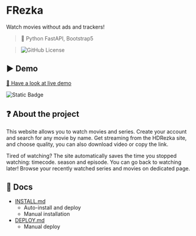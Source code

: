 # FRezka

Watch movies without ads and trackers!

> 🔨 Python FastAPI, Bootstrap5

> ![GitHub License](https://img.shields.io/github/license/maks-burlakof/FRezka)

## ▶️ Demo

[🔗 Have a look at live demo](https://frezka.burlakov.live)

![Static Badge](https://img.shields.io/badge/frezka.burlakov.live-F3A623)

## ❓ About the project

This website allows you to watch movies and series. Create your account and search for any movie by name. Get streaming from the HDRezka site, and choose quality, you can also download video or copy the link.

Tired of watching? The site automatically saves the time you stopped watching: timecode. season and episode. You can go back to watching later!
Browse your recently watched series and movies on dedicated page.

## 📄 Docs

- [INSTALL.md](install/INSTALL.md)
    - Auto-install and deploy
    - Manual installation
- [DEPLOY.md](install/DEPLOY.md)
    - Manual deploy
